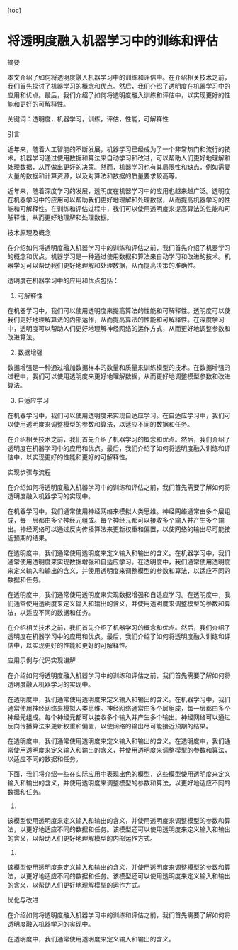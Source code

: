 
[toc]                    
                
                
将透明度融入机器学习中的训练和评估
=================================================

摘要

本文介绍了如何将透明度融入机器学习中的训练和评估中。在介绍相关技术之前，我们首先探讨了机器学习的概念和优点。然后，我们介绍了透明度在机器学习中的应用和优点。最后，我们介绍了如何将透明度融入训练和评估中，以实现更好的性能和更好的可解释性。

关键词：透明度，机器学习，训练，评估，性能，可解释性

引言

近年来，随着人工智能的不断发展，机器学习已经成为了一个非常热门和流行的技术。机器学习通过使用数据和算法来自动学习和改进，可以帮助人们更好地理解和处理数据，从而做出更好的决策。然而，机器学习也有其局限性和缺点，例如需要大量的数据和计算资源，以及对算法和数据的质量要求较高等。

近年来，随着深度学习的发展，透明度在机器学习中的应用也越来越广泛。透明度在机器学习中的应用可以帮助我们更好地理解和处理数据，从而提高机器学习的性能和可解释性。在训练和评估过程中，我们可以使用透明度来提高算法的性能和可解释性，从而更好地理解和处理数据。

技术原理及概念

在介绍如何将透明度融入机器学习中的训练和评估之前，我们首先介绍了机器学习的概念和优点。机器学习是一种通过使用数据和算法来自动学习和改进的技术。机器学习可以帮助我们更好地理解和处理数据，从而提高决策的准确性。

透明度在机器学习中的应用和优点包括：

1. 可解释性

在机器学习中，我们可以使用透明度来提高算法的性能和可解释性。透明度可以使我们更好地理解算法的内部运作，从而提高算法的性能和可解释性。在深度学习中，透明度可以帮助人们更好地理解神经网络的运作方式，从而更好地调整参数和改进算法。

2. 数据增强

数据增强是一种通过增加数据样本的数量和质量来训练模型的技术。在数据增强的过程中，我们可以使用透明度来更好地理解数据，从而更好地调整模型参数和改进算法。

3. 自适应学习

在机器学习中，我们可以使用透明度来实现自适应学习。在自适应学习中，我们可以使用透明度来调整模型的参数和算法，以适应不同的数据和任务。

在介绍相关技术之前，我们首先介绍了机器学习的概念和优点。然后，我们介绍了透明度在机器学习中的应用和优点。最后，我们介绍了如何将透明度融入训练和评估中，以实现更好的性能和更好的可解释性。

实现步骤与流程

在介绍如何将透明度融入机器学习中的训练和评估之前，我们首先需要了解如何将透明度融入机器学习的实现中。

在机器学习中，我们通常使用神经网络来模拟人类思维。神经网络通常由多个层组成，每一层都由多个神经元组成。每个神经元都可以接收多个输入并产生多个输出。神经网络可以通过反向传播算法来更新权重和偏置，以使网络的输出尽可能接近预期的结果。

在透明度中，我们通常使用透明度来定义输入和输出的含义。在机器学习中，我们通常使用透明度来实现数据增强和自适应学习。在透明度中，我们通常使用透明度来定义输入和输出的含义，并使用透明度来调整模型的参数和算法，以适应不同的数据和任务。

在透明度中，我们通常使用透明度来实现数据增强和自适应学习。在透明度中，我们通常使用透明度来定义输入和输出的含义，并使用透明度来调整模型的参数和算法，以适应不同的数据和任务。

在介绍相关技术之前，我们首先介绍了机器学习的概念和优点。然后，我们介绍了透明度在机器学习中的应用和优点。最后，我们介绍了如何将透明度融入训练和评估中，以实现更好的性能和更好的可解释性。

应用示例与代码实现讲解

在介绍如何将透明度融入机器学习中的训练和评估之前，我们首先需要了解如何将透明度融入机器学习的实现中。

在透明度中，我们通常使用透明度来定义输入和输出的含义。在机器学习中，我们通常使用神经网络来模拟人类思维。神经网络通常由多个层组成，每一层都由多个神经元组成。每个神经元都可以接收多个输入并产生多个输出。神经网络可以通过反向传播算法来更新权重和偏置，以使网络的输出尽可能接近预期的结果。

在透明度中，我们通常使用透明度来定义输入和输出的含义。在透明度中，我们通常使用透明度来定义输入和输出的含义，并使用透明度来调整模型的参数和算法，以适应不同的数据和任务。

下面，我们将介绍一些在实际应用中表现出色的模型，这些模型使用透明度来定义输入和输出的含义，并使用透明度来调整模型的参数和算法，以更好地适应不同的数据和任务。

1. 

该模型使用透明度来定义输入和输出的含义，并使用透明度来调整模型的参数和算法，以更好地适应不同的数据和任务。该模型还可以使用透明度来定义输入和输出的含义，以帮助人们更好地理解模型的内部运作方式。

1.

该模型使用透明度来定义输入和输出的含义，并使用透明度来调整模型的参数和算法，以更好地适应不同的数据和任务。该模型还可以使用透明度来定义输入和输出的含义，以帮助人们更好地理解模型的运作方式。

优化与改进

在介绍如何将透明度融入机器学习中的训练和评估之前，我们首先需要了解如何将透明度融入机器学习的实现中。

在透明度中，我们通常使用透明度来定义输入和输出的含义。

